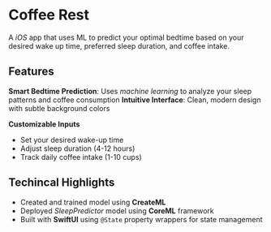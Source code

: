 # Coffee Rest 
A *iOS* app that uses ML to predict your optimal bedtime based on your desired wake up time, preferred sleep duration, and coffee intake.

## Features

**Smart Bedtime Prediction**: Uses *machine learning* to analyze your sleep patterns and coffee consumption
**Intuitive Interface**: Clean, modern design with subtle background colors

**Customizable Inputs**
- Set your desired wake-up time
- Adjust sleep duration (4-12 hours)
- Track daily coffee intake (1-10 cups)

## Techincal Highlights
- Created and trained model using **CreateML** 
- Deployed *SleepPredictor* model using **CoreML** framework
- Built with **SwiftUI** using `@State` property wrappers for state management
